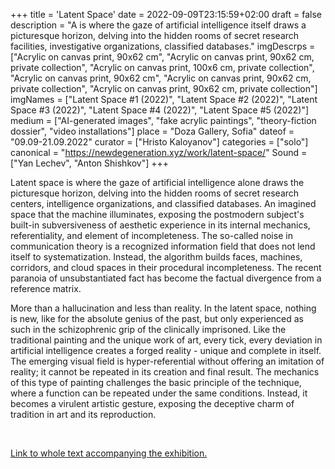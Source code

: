 +++
title = 'Latent Space'
date = 2022-09-09T23:15:59+02:00
draft = false
description = "A is where the gaze of artificial intelligence itself draws a picturesque horizon, delving into the hidden rooms of secret research facilities, investigative organizations, classified databases."
imgDescrps = ["Acrylic on canvas print, 90x62 cm", "Acrylic on canvas print, 90x62 cm, private collection", "Acrylic on canvas print, 100x6 cm, private collection", "Acrylic on canvas print, 90x62 cm", "Acrylic on canvas print, 90x62 cm, private collection", "Acrylic on canvas print, 90x62 cm, private collection"]
imgNames = ["Latent Space #1 (2022)", "Latent Space #2 (2022)", "Latent Space #3 (2022)", "Latent Space #4 (2022)", "Latent Space #5 (2022)"]
medium = ["AI-generated images", "fake acrylic paintings", "theory-fiction dossier", "video installations"]
place = "Doza Gallery, Sofia"
dateof = "09.09-21.09.2022"
curator = ["Hristo Kaloyanov"]
categories = ["solo"]
canonical = "https://newdegeneration.xyz/work/latent-space/"
Sound = ["Yan Lechev", "Anton Shishkov"]
+++

Latent space is where the gaze of artificial intelligence alone draws the picturesque horizon, delving into the hidden rooms of secret research centers, intelligence organizations, and classified databases. An imagined space that the machine illuminates, exposing the postmodern subject's built-in subversiveness of aesthetic experience in its internal mechanics, referentiality, and element of incompleteness. The so-called noise in communication theory is a recognized information field that does not lend itself to systematization. Instead, the algorithm builds faces, machines, corridors, and cloud spaces in their procedural incompleteness. The recent paranoia of unsubstantiated fact has become the factual divergence from a reference matrix.

More than a hallucination and less than reality. In the latent space, nothing is new, like for the absolute genius of the past, but only experienced as such in the schizophrenic grip of the clinically imprisoned. Like the traditional painting and the unique work of art, every tick, every deviation in artificial intelligence creates a forged reality - unique and complete in itself. The emerging visual field is hyper-referential without offering an imitation of reality; it cannot be repeated in its creation and final result. The mechanics of this type of painting challenges the basic principle of the technique, where a function can be repeated under the same conditions. Instead, it becomes a virulent artistic gesture, exposing the deceptive charm of tradition in art and its reproduction.

<br>

[Link to whole text accompanying the exhibition.](https://blog.newdegeneration.xyz/latent-space)